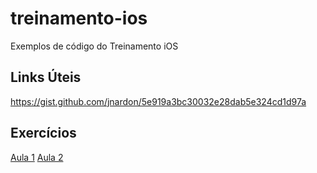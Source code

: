 # treinamento-ios
Exemplos de código do Treinamento iOS

## Links Úteis

https://gist.github.com/jnardon/5e919a3bc30032e28dab5e324cd1d97a

## Exercícios

[Aula 1](https://gist.github.com/jnardon/035415b33f2c3f7404e69834a0dffe00)
[Aula 2](https://gist.github.com/jnardon/39eb9c3ff174b0bc39a6b164cde7e013)
